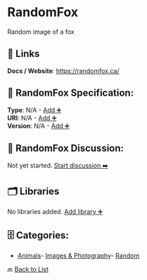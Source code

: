 # RandomFox

Random image of a fox

##  🔗 Links
**Docs / Website**: https://randomfox.ca/

## 🧬 RandomFox Specification:
**Type**: N/A - [Add ➕](https://github.com/apis-list/apis-list/edit/main/apis.yaml#L16383)  
**URI**: N/A - [Add ➕](https://github.com/apis-list/apis-list/edit/main/apis.yaml#L16383)  
**Version**: N/A - [Add ➕](https://github.com/apis-list/apis-list/edit/main/apis.yaml#L16383)

## 💬 RandomFox Discussion:
Not yet started. [Start discussion ➡️](https://github.com/apis-list/apis-list/discussions/new)

## 🗂️ Libraries

No libraries added. [Add library ➕](https://github.com/apis-list/apis-list/edit/main/apis.yaml#L16383)    


## 🗄️ Categories:
- [Animals](https://github.com/apis-list/apis-list#animals-)- [Images & Photography](https://github.com/apis-list/apis-list#images--photography-)- [Random](https://github.com/apis-list/apis-list#random-)

🔙  [Back to List](https://github.com/apis-list/apis-list)
